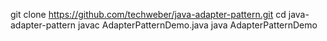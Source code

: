 git clone https://github.com/techweber/java-adapter-pattern.git
cd java-adapter-pattern
javac AdapterPatternDemo.java
java AdapterPatternDemo
